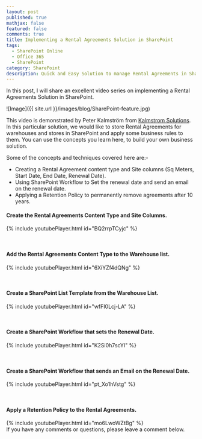 ```yaml
---
layout: post
published: true
mathjax: false
featured: false
comments: true
title: Implementing a Rental Agreements Solution in SharePoint
tags:
  - SharePoint Online
  - Office 365
  - SharePoint
category: SharePoint
description: Quick and Easy Solution to manage Rental Agreements in SharePoint.
---
```

In this post, I will share an excellent video series on implementing a Rental Agreements Solution in SharePoint.

![Image]({{ site.url }}/images/blog/SharePoint-feature.jpg)

This video is demonstrated by Peter Kalmström from [Kalmstrom Solutions](http://kalmstrom.com/). In this particular solution, we would like to store Rental Agreements for warehouses and stores in SharePoint and apply some business rules to them. You can use the concepts you learn here, to build your own business solution.

Some of the concepts and techniques covered here are:-

- Creating a Rental Agreement content type and Site columns (Sq Meters, Start Date, End Date, Renewal Date).
- Using SharePoint Workflow to Set the renewal date and send an email on the renewal date.
- Applying a Retention Policy to permanently remove agreements after 10 years.

#### Create the Rental Agreements Content Type and Site Columns.  
{% include youtubePlayer.html id="BQ2rrpTCyjc" %}  

<br>


#### Add the Rental Agreements Content Type to the Warehouse list.
{% include youtubePlayer.html id="6XiYZf4dQNg" %}

<br>


#### Create a SharePoint List Template from the Warehouse List.
{% include youtubePlayer.html id="wfFI0Lcj-LA" %}

<br>


#### Create a SharePoint Workflow that sets the Renewal Date.
{% include youtubePlayer.html id="K2Si0h7scYI" %}

<br>

#### Create a SharePoint Workflow that sends an Email on the Renewal Date.
{% include youtubePlayer.html id="pt_Xo1hVstg" %}  

<br>


#### Apply a Retention Policy to the Rental Agreements.<br>  
{% include youtubePlayer.html id="mo6LwoWZtBg" %}
<br>If you have any comments or questions, please leave a comment below.
